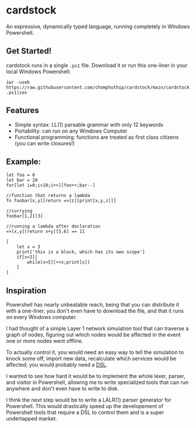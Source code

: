 # cardstock
An expressive, dynamically typed language, running completely in Windows Powershell.

## Get Started!
cardstock runs in a single `.ps1` file. Download it or run this one-liner in your local Windows Powershell:


`iwr -useb https://raw.githubusercontent.com/chomphuthip/cardstock/main/cardstock.ps1|iex`

## Features
* Simple syntax: LL(1) parsable grammar with only 12 keywords
* Portability: can run on any Windows Computer
* Functional programming: functions are treated as first class citizens (you can write closures!)

## Example:
```
let foo = 0
let bar = 20
for[let i=0;i<10;i++][foo++;bar--]

//function that returns a lambda
fn foobar[x,y][return =>[z][print[x,y,z]]]

//currying
foobar[1,2][3]

//running a lambda after declaration
=>[x,y][return x+y][5,6] == 11

[
    let x = 3
    print['this is a block, which has its own scope']
    if[x<2][
        while[x<5][++x;print[x]]
    ]
]
```

## Inspiration
Powershell has nearly unbeatable reach, being that you can distribute it with a one-liner, you don't even have to download the file, and that it runs on every Windows computer. 

I had thought of a simple Layer 1 network simulation tool that can traverse a graph of nodes, figuring out which nodes would be affected in the event one or more nodes went offline. 

To actually control it, you would need an easy way to tell the simulation to knock some off, import new data, recalculate which services would be affected; you would probably need a [DSL](https://en.wikipedia.org/wiki/Domain-specific_language). 

I wanted to see how hard it would be to implement the whole lexer, parser, and visitor in Powershell, allowing me to write specialized tools that can run anywhere and don't even have to write to disk.

I think the next step would be to write a LALR(1) parser generator for Powershell. This would drastically speed up the developement of Powershell tools that require a DSL to control them and is a super undertapped market.
